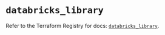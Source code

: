 # `databricks_library`

Refer to the Terraform Registry for docs: [`databricks_library`](https://registry.terraform.io/providers/databricks/databricks/1.43.0/docs/resources/library).
